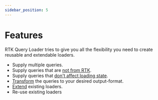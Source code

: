 ```yaml
---
sidebar_position: 5
---
```


# Features

RTK Query Loader tries to give you all the flexibility you need to create reusable and extendable loaders.

- Supply multiple queries.
- Supply queries that are [not from RTK](../Exports/use-create-query.md).
- Supply queries that [don't affect loading state](defer-queries.md).
- [Transform](./transforming.md) the queries to your desired output-format.
- [Extend](./extending.md) existing loaders.
- Re-use existing loaders
